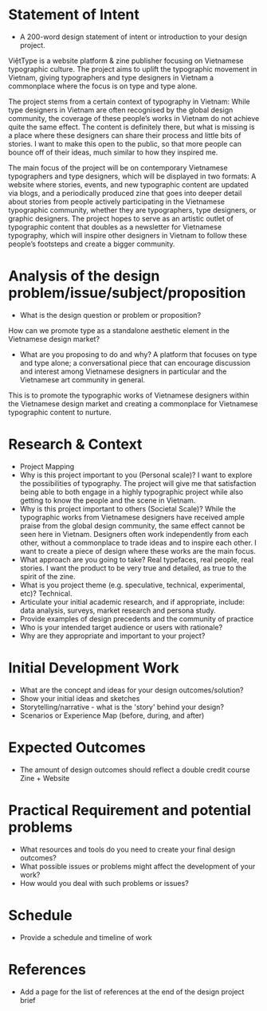 # Statement of Intent

- A 200-word design statement of intent or introduction to your design project.

ViệtType is a website platform & zine publisher focusing on Vietnamese typographic culture. The project aims to uplift the typographic movement in Vietnam, giving typographers and type designers in Vietnam a commonplace where the focus is on type and type alone.

The project stems from a certain context of typography in Vietnam: While type designers in Vietnam are often recognised by the global design community, the coverage of these people’s works in Vietnam do not achieve quite the same effect. The content is definitely there, but what is missing is a place where these designers can share their process and little bits of stories. I want to make this open to the public, so that more people can bounce off of their ideas, much similar to how they inspired me.

The main focus of the project will be on contemporary Vietnamese typographers and type designers, which will be displayed in two formats: A website where stories, events, and new typographic content are updated via blogs, and a periodically produced zine that goes into deeper detail about stories from people actively participating in the Vietnamese typographic community, whether they are typographers, type designers, or graphic designers. The project hopes to serve as an artistic outlet of typographic content that doubles as a newsletter for Vietnamese typography, which will inspire other designers in Vietnam to follow these people’s footsteps and create a bigger community.

# Analysis of the design problem/issue/subject/proposition

- What is the design question or problem or proposition?

How can we promote type as a standalone aesthetic element in the Vietnamese design market?

- What are you proposing to do and why?
A platform that focuses on type and type alone; a conversational piece that can encourage discussion and interest among Vietnamese designers in particular and the Vietnamese art community in general.

This is to promote the typographic works of Vietnamese designers within the Vietnamese design market and creating a commonplace for Vietnamese typographic content to nurture.

# Research & Context

- Project Mapping
- Why is this project important to you (Personal scale)?
I want to explore the possibilities of typography. The project will give me that satisfaction being able to both engage in a highly typographic project while also getting to know the people and the scene in Vietnam.
- Why is this project important to others (Societal Scale)?
While the typographic works from Vietnamese designers have received ample praise from the global design community, the same effect cannot be seen here in Vietnam. Designers often work independently from each other, without a commonplace to trade ideas and to inspire each other. I want to create a piece of design where these works are the main focus.
- What approach are you going to take?
Real typefaces, real people, real stories. I want the product to be very true and detailed, as true to the spirit of the zine.
- What is you project theme (e.g. speculative, technical, experimental, etc)?
Technical.
- Articulate your initial academic research, and if appropriate, include: data analysis, surveys, market research and persona study.
- Provide examples of design precedents and the community of practice
- Who is your intended target audience or users with rationale?
- Why are they appropriate and important to your project?

# Initial Development Work

- What are the concept and ideas for your design outcomes/solution?
- Show your initial ideas and sketches
- Storytelling/narrative - what is the 'story' behind your design?
- Scenarios or Experience Map (before, during, and after)

# Expected Outcomes

- The amount of design outcomes should reflect a double credit course
Zine + Website

# Practical Requirement and potential problems

- What resources and tools do you need to create your final design outcomes?
- What possible issues or problems might affect the development of your work?
- How would you deal with such problems or issues?

# Schedule

- Provide a schedule and timeline of work

# References

- Add a page for the list of references at the end of the design project brief